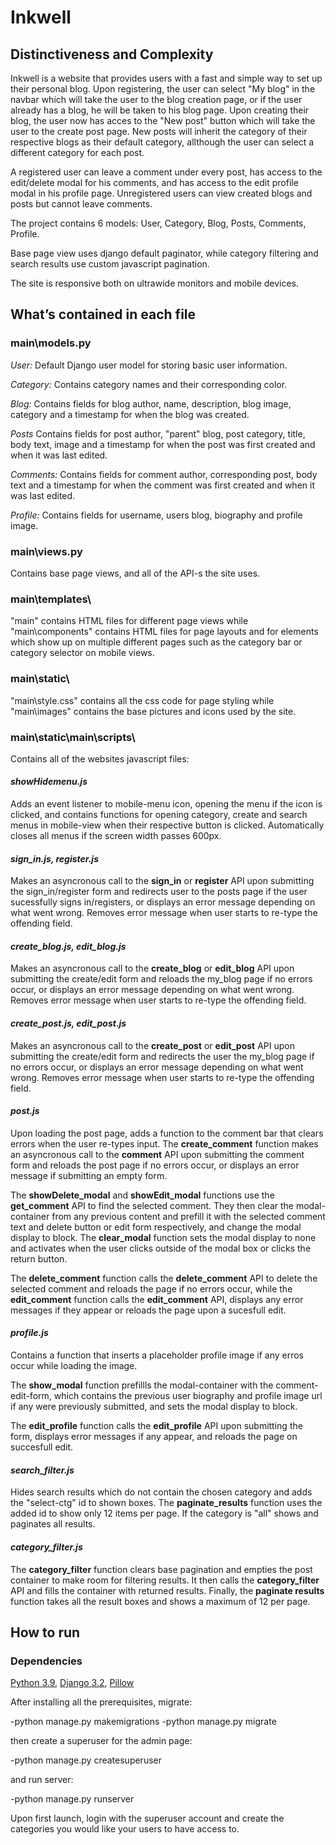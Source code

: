 # Inkwell

## Distinctiveness and Complexity

Inkwell is a website that provides users with a fast and simple way to set up their personal blog. Upon registering, the user can select "My blog" in the navbar which will take the user to the blog creation page, or if the user already has a blog, he will be taken to his blog page. Upon creating their blog, the user now has acces to the "New post" button which will take the user to the create post page. New posts will inherit the category of their respective blogs as their default category, allthough the user can select a different category for each post.

A registered user can leave a comment under every post, has access to the edit/delete modal for his comments, and has access to the edit profile modal in his profile page. Unregistered users can view created blogs and posts but cannot leave comments. 

The project contains 6 models: User, Category, Blog, Posts, Comments, Profile.

Base page view uses django default paginator, while category filtering and search results use custom javascript pagination.

The site is responsive both on ultrawide monitors and mobile devices.

## What’s contained in each file

### main\models.py

*User:*
Default Django user model for storing basic user information.

*Category:*
Contains category names and their corresponding color.

*Blog:*
Contains fields for blog author, name, description, blog image, category and a timestamp for when the blog was created.

*Posts*
Contains fields for post author, "parent" blog, post category, title, body text, image and a timestamp for when the post was first created and when it was last edited.

*Comments:*
Contains fields for comment author, corresponding post, body text and a timestamp for when the comment was first created and when it was last edited.

*Profile:*
Contains fields for username, users blog, biography and profile image.

### main\views.py

Contains base page views, and all of the API-s the site uses.

### main\templates\

"main\" contains HTML files for different page views while "main\components\" contains HTML files for page layouts and for elements which show up on multiple different pages such as the category bar or category selector on mobile views.

### main\static\

"main\style.css" contains all the css code for page styling while "main\images\" contains the base pictures and icons used by the site.

### main\static\main\scripts\

Contains all of the websites javascript files:

#### ***showHidemenu.js***

Adds an event listener to mobile-menu icon, opening the menu if the icon is clicked, and contains functions for opening category, create and search menus in mobile-view when their respective button is clicked. Automatically closes all menus if the screen width passes 600px.

#### ***sign_in.js, register.js***

Makes an asyncronous call to the **sign_in** or **register** API upon submitting the sign_in/register form and redirects user to the posts page if the user sucessfully signs in/registers, or displays an error message depending on what went wrong. Removes error message when user starts to re-type the offending field.

#### ***create_blog.js, edit_blog.js***

Makes an asyncronous call to the **create_blog** or **edit_blog** API upon submitting the create/edit form and reloads the my_blog page if no errors occur, or displays an error message depending on what went wrong. Removes error message when user starts to re-type the offending field.

#### ***create_post.js, edit_post.js***

Makes an asyncronous call to the **create_post** or **edit_post** API upon submitting the create/edit form and redirects the user the my_blog page if no errors occur, or displays an error message depending on what went wrong. Removes error message when user starts to re-type the offending field.

#### ***post.js***

Upon loading the post page, adds a function to the comment bar that clears errors when the user re-types input. The **create_comment** function makes an asyncronous call to the **comment** API upon submitting the comment form and reloads the post page if no errors occur, or displays an error message if submitting an empty form.

The **showDelete_modal** and **showEdit_modal** functions use the **get_comment** API to find the selected comment. They then clear the modal-container from any previous content and prefill it with the selected comment text and delete button or edit form respectively, and change the modal display to block.
The **clear_modal** function sets the modal display to none and activates when the user clicks outside of the modal box or clicks the return button.

The **delete_comment** function calls the **delete_comment** API to delete the selected comment and reloads the page if no errors occur, while the **edit_comment** function calls the **edit_comment** API, displays any error messages if they appear or reloads the page upon a sucesfull edit.

#### ***profile.js***

Contains a function that inserts a placeholder profile image if any erros occur while loading the image.

The **show_modal** function prefillls the modal-container with the comment-edit-form, which contains the previous user biography and profile image url if any were previously submitted, and sets the modal display to block.

The **edit_profile** function calls the **edit_profile** API upon submitting the form, displays error messages if any appear, and reloads the page on succesfull edit.

#### ***search_filter.js***

Hides search results which do not contain the chosen category and adds the "select-ctg" id to shown boxes. The **paginate_results** function uses the added id to show only 12 items per page. If the category is "all" shows and paginates all results.

#### ***category_filter.js***

The **category_filter** function clears base pagination and empties the post container to make room for filtering results. It then calls the **category_filter** API and fills the container with returned results. Finally, the **paginate results** function takes all the result boxes and shows a maximum of 12 per page.

## How to run

### Dependencies
[Python 3.9](https://www.python.org/downloads/release/python-390/), [Django 3.2](https://www.djangoproject.com/download/), [Pillow](https://pillow.readthedocs.io/en/stable/)

After installing all the prerequisites, migrate:

-python manage.py makemigrations
-python manage.py migrate

then create a superuser for the admin page:

-python manage.py createsuperuser

and run server:

-python manage.py runserver

Upon first launch, login with the superuser account and create the categories you would like your users to have access to.



